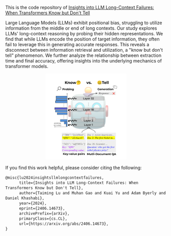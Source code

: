 ﻿This is the code repository of [Insights into LLM Long-Context Failures: When Transformers Know but Don't Tell](https://arxiv.org/abs/2406.14673)
 
Large Language Models (LLMs) exhibit positional bias, struggling to utilize information from the middle or end of long contexts. Our study explores LLMs' long-context reasoning by probing their hidden representations. We find that while LLMs encode the position of target information, they often fail to leverage this in generating accurate responses. This reveals a disconnect between information retrieval and utilization, a "know but don't tell" phenomenon. We further analyze the relationship between extraction time and final accuracy, offering insights into the underlying mechanics of transformer models.

<p align="center">
  <img src="./pics/teaser.png" width="50%">
</p>

If you find this work helpful, please consider citing the following:
```
@misc{lu2024insightsllmlongcontextfailures,
      title={Insights into LLM Long-Context Failures: When Transformers Know but Don't Tell}, 
      author={Taiming Lu and Muhan Gao and Kuai Yu and Adam Byerly and Daniel Khashabi},
      year={2024},
      eprint={2406.14673},
      archivePrefix={arXiv},
      primaryClass={cs.CL},
      url={https://arxiv.org/abs/2406.14673}, 
}
```
